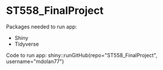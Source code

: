 # ST558_FinalProject

Packages needed to run app:
 - Shiny
 - Tidyverse

Code to run app:
shiny::runGitHub(repo="ST558_FinalProject", username="mdolan77")
